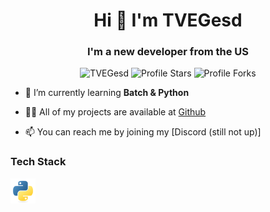 <!-- https://github.com/tvegesdofficial/ -->
<!-- LEAVE A STAR, IF YOU LIKE IT ! -->

<h1 align="center">Hi 👋 I'm TVEGesd</h1>
<h3 align="center">I'm a new developer from the US</h3>

<p align="center"> 
<img src="https://komarev.com/ghpvc/?username=tvegesdofficial&label=Profile%20views&color=lightgrey&style=flat" alt="TVEGesd" />
<img src="https://img.shields.io/badge/dynamic/json?&label=Total%20Stars&color=lightgrey&style=flat&style=for-the-badge&query=%24.stars&url=https://api.github-star-counter.workers.dev/user/tvegesdofficial" alt="Profile Stars"></a>
<img src="https://img.shields.io/badge/dynamic/json?&label=Total%20Forks&color=lightgrey&style=flat&style=for-the-badge&query=%24.forks&url=https://api.github-star-counter.workers.dev/user/tvegesdofficial" alt="Profile Forks"></a>
</p>


- 🌱 I’m currently learning **Batch & Python**

- 👨‍💻 All of my projects are available at [Github](https://github.com/tvegesdofficial?tab=repositories)

- 📫 You can reach me by joining my [Discord (still not up)]


<h3 align="left">Tech Stack</h3>
<p align="left"> 
    <img src="https://raw.githubusercontent.com/devicons/devicon/master/icons/python/python-original.svg" alt="python" width="40" height="40"/> 
</p>
